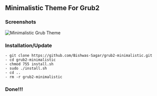## Minimalistic Theme For Grub2

### Screenshots

![Minimalistic Grub Theme](Screenshot.png?raw=true)

### Installation/Update

	- git clone https://github.com/Bishwas-Sagar/grub2-minimalistic.git
	- cd grub2-minimalistic
	- chmod 755 install.sh
	- sudo ./install.sh
	- cd ..
	- rm -r grub2-minimalistic

### Done!!!
